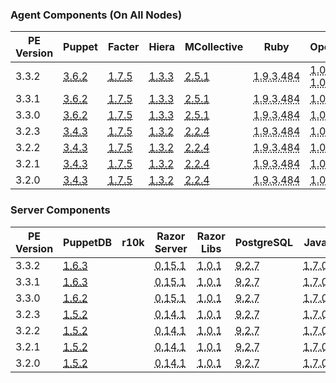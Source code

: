 ### Agent Components (On All Nodes)

<table>
  <thead>
    <tr>
      <th>PE Version</th> <th>Puppet</th> <th>Facter</th> <th>Hiera</th> <th>MCollective</th> <th>Ruby</th> <th>OpenSSL</th>
    </tr>
  </thead>

  <tbody>
    <tr><td>3.3.2</td> <td><a href="/puppet/3.6/reference/release_notes.html#puppet-362"><abbr title="debian-6-amd64, solaris-10-i386, solaris-10-sparc, ubuntu-10.04-i386, solaris-11-sparc, debian-7-i386, ubuntu-10.04-amd64, aix-6.1-power, ubuntu-12.04-amd64, aix-7.1-power, aix-5.3-power, debian-6-i386, sles-11-x86_64, ubuntu-12.04-i386, el-5-x86_64, el-6-x86_64, el-6-i386, sles-11-i386, el-5-i386, el-4-x86_64, el-4-i386, debian-7-amd64, solaris-11-i386, cumulus-1.5-powerpc, eos-4-i386, el-7-x86_64, ubuntu-14.04-i386, ubuntu-14.04-amd64, osx-10.9-x86_64">3.6.2</abbr></a></td> <td><a href="/facter/1.7/release_notes.html#facter-175"><abbr title="debian-6-amd64, solaris-10-i386, solaris-10-sparc, ubuntu-10.04-i386, solaris-11-sparc, debian-7-i386, ubuntu-10.04-amd64, aix-6.1-power, ubuntu-12.04-amd64, aix-7.1-power, aix-5.3-power, debian-6-i386, sles-11-x86_64, ubuntu-12.04-i386, el-5-x86_64, el-6-x86_64, el-6-i386, sles-11-i386, el-5-i386, el-4-x86_64, el-4-i386, debian-7-amd64, solaris-11-i386, cumulus-1.5-powerpc, eos-4-i386, el-7-x86_64, ubuntu-14.04-i386, ubuntu-14.04-amd64, osx-10.9-x86_64">1.7.5</abbr></a></td> <td><a href="/hiera/1/release_notes.html#hiera-133"><abbr title="debian-6-amd64, solaris-10-i386, solaris-10-sparc, ubuntu-10.04-i386, solaris-11-sparc, debian-7-i386, ubuntu-10.04-amd64, aix-6.1-power, ubuntu-12.04-amd64, aix-7.1-power, aix-5.3-power, debian-6-i386, sles-11-x86_64, ubuntu-12.04-i386, el-5-x86_64, el-6-x86_64, el-6-i386, sles-11-i386, el-5-i386, el-4-x86_64, el-4-i386, debian-7-amd64, solaris-11-i386, cumulus-1.5-powerpc, eos-4-i386, el-7-x86_64, ubuntu-14.04-i386, ubuntu-14.04-amd64, osx-10.9-x86_64">1.3.3</abbr></a></td> <td><a href="/mcollective/releasenotes.html"><abbr title="debian-6-amd64, solaris-10-i386, solaris-10-sparc, ubuntu-10.04-i386, solaris-11-sparc, debian-7-i386, ubuntu-10.04-amd64, aix-6.1-power, ubuntu-12.04-amd64, aix-7.1-power, aix-5.3-power, debian-6-i386, sles-11-x86_64, ubuntu-12.04-i386, el-5-x86_64, el-6-x86_64, el-6-i386, sles-11-i386, el-5-i386, el-4-x86_64, el-4-i386, debian-7-amd64, solaris-11-i386, cumulus-1.5-powerpc, eos-4-i386, el-7-x86_64, ubuntu-14.04-i386, ubuntu-14.04-amd64, osx-10.9-x86_64">2.5.1</abbr></a></td> <td><abbr title="debian-6-amd64, solaris-10-i386, solaris-10-sparc, ubuntu-10.04-i386, solaris-11-sparc, debian-7-i386, ubuntu-10.04-amd64, aix-6.1-power, ubuntu-12.04-amd64, aix-7.1-power, aix-5.3-power, debian-6-i386, sles-11-x86_64, ubuntu-12.04-i386, el-5-x86_64, el-6-x86_64, el-6-i386, sles-11-i386, el-5-i386, el-4-x86_64, el-4-i386, debian-7-amd64, solaris-11-i386, cumulus-1.5-powerpc, eos-4-i386, el-7-x86_64, ubuntu-14.04-i386, ubuntu-14.04-amd64, osx-10.9-x86_64">1.9.3.484</abbr></td> <td><abbr title="debian-6-amd64, solaris-10-i386, solaris-10-sparc, ubuntu-10.04-i386, debian-7-i386, ubuntu-10.04-amd64, aix-6.1-power, ubuntu-12.04-amd64, aix-7.1-power, aix-5.3-power, debian-6-i386, sles-11-x86_64, ubuntu-12.04-i386, el-5-x86_64, el-6-x86_64, el-6-i386, sles-11-i386, el-5-i386, el-4-x86_64, el-4-i386, debian-7-amd64, eos-4-i386, el-7-x86_64, ubuntu-14.04-i386, ubuntu-14.04-amd64, osx-10.9-x86_64">1.0.0n</abbr><br><abbr title="cumulus-1.5-powerpc">1.0.0m</abbr></td></tr>
    <tr><td>3.3.1</td> <td><a href="/puppet/3.6/reference/release_notes.html#puppet-362"><abbr title="debian-6-amd64, solaris-10-i386, solaris-10-sparc, ubuntu-10.04-i386, solaris-11-sparc, debian-7-i386, ubuntu-10.04-amd64, aix-6.1-power, ubuntu-12.04-amd64, aix-7.1-power, aix-5.3-power, debian-6-i386, sles-11-x86_64, ubuntu-12.04-i386, el-5-x86_64, el-6-x86_64, el-6-i386, sles-11-i386, el-5-i386, el-4-x86_64, el-4-i386, debian-7-amd64, solaris-11-i386, cumulus-1.5-powerpc, eos-4-i386, el-7-x86_64, ubuntu-14.04-i386, ubuntu-14.04-amd64, osx-10.9-x86_64">3.6.2</abbr></a></td> <td><a href="/facter/1.7/release_notes.html#facter-175"><abbr title="debian-6-amd64, solaris-10-i386, solaris-10-sparc, ubuntu-10.04-i386, solaris-11-sparc, debian-7-i386, ubuntu-10.04-amd64, aix-6.1-power, ubuntu-12.04-amd64, aix-7.1-power, aix-5.3-power, debian-6-i386, sles-11-x86_64, ubuntu-12.04-i386, el-5-x86_64, el-6-x86_64, el-6-i386, sles-11-i386, el-5-i386, el-4-x86_64, el-4-i386, debian-7-amd64, solaris-11-i386, cumulus-1.5-powerpc, eos-4-i386, el-7-x86_64, ubuntu-14.04-i386, ubuntu-14.04-amd64, osx-10.9-x86_64">1.7.5</abbr></a></td> <td><a href="/hiera/1/release_notes.html#hiera-133"><abbr title="debian-6-amd64, solaris-10-i386, solaris-10-sparc, ubuntu-10.04-i386, solaris-11-sparc, debian-7-i386, ubuntu-10.04-amd64, aix-6.1-power, ubuntu-12.04-amd64, aix-7.1-power, aix-5.3-power, debian-6-i386, sles-11-x86_64, ubuntu-12.04-i386, el-5-x86_64, el-6-x86_64, el-6-i386, sles-11-i386, el-5-i386, el-4-x86_64, el-4-i386, debian-7-amd64, solaris-11-i386, cumulus-1.5-powerpc, eos-4-i386, el-7-x86_64, ubuntu-14.04-i386, ubuntu-14.04-amd64, osx-10.9-x86_64">1.3.3</abbr></a></td> <td><a href="/mcollective/releasenotes.html"><abbr title="debian-6-amd64, solaris-10-i386, solaris-10-sparc, ubuntu-10.04-i386, solaris-11-sparc, debian-7-i386, ubuntu-10.04-amd64, aix-6.1-power, ubuntu-12.04-amd64, aix-7.1-power, aix-5.3-power, debian-6-i386, sles-11-x86_64, ubuntu-12.04-i386, el-5-x86_64, el-6-x86_64, el-6-i386, sles-11-i386, el-5-i386, el-4-x86_64, el-4-i386, debian-7-amd64, solaris-11-i386, cumulus-1.5-powerpc, eos-4-i386, el-7-x86_64, ubuntu-14.04-i386, ubuntu-14.04-amd64, osx-10.9-x86_64">2.5.1</abbr></a></td> <td><abbr title="debian-6-amd64, solaris-10-i386, solaris-10-sparc, ubuntu-10.04-i386, solaris-11-sparc, debian-7-i386, ubuntu-10.04-amd64, aix-6.1-power, ubuntu-12.04-amd64, aix-7.1-power, aix-5.3-power, debian-6-i386, sles-11-x86_64, ubuntu-12.04-i386, el-5-x86_64, el-6-x86_64, el-6-i386, sles-11-i386, el-5-i386, el-4-x86_64, el-4-i386, debian-7-amd64, solaris-11-i386, cumulus-1.5-powerpc, eos-4-i386, el-7-x86_64, ubuntu-14.04-i386, ubuntu-14.04-amd64, osx-10.9-x86_64">1.9.3.484</abbr></td> <td><abbr title="debian-6-amd64, solaris-10-i386, solaris-10-sparc, ubuntu-10.04-i386, debian-7-i386, ubuntu-10.04-amd64, aix-6.1-power, ubuntu-12.04-amd64, aix-7.1-power, aix-5.3-power, debian-6-i386, sles-11-x86_64, ubuntu-12.04-i386, el-5-x86_64, el-6-x86_64, el-6-i386, sles-11-i386, el-5-i386, el-4-x86_64, el-4-i386, debian-7-amd64, cumulus-1.5-powerpc, eos-4-i386, el-7-x86_64, ubuntu-14.04-i386, ubuntu-14.04-amd64, osx-10.9-x86_64">1.0.0m</abbr></td></tr>
    <tr><td>3.3.0</td> <td><a href="/puppet/3.6/reference/release_notes.html#puppet-362"><abbr title="debian-6-amd64, solaris-10-i386, solaris-10-sparc, ubuntu-10.04-i386, solaris-11-sparc, debian-7-i386, ubuntu-10.04-amd64, aix-6.1-power, ubuntu-12.04-amd64, aix-7.1-power, aix-5.3-power, debian-6-i386, sles-11-x86_64, ubuntu-12.04-i386, el-5-x86_64, el-6-x86_64, el-6-i386, sles-11-i386, el-5-i386, el-4-x86_64, el-4-i386, debian-7-amd64, solaris-11-i386, cumulus-1.5-powerpc, eos-4-i386, el-7-x86_64, ubuntu-14.04-i386, ubuntu-14.04-amd64, osx-10.9-x86_64">3.6.2</abbr></a></td> <td><a href="/facter/1.7/release_notes.html#facter-175"><abbr title="debian-6-amd64, solaris-10-i386, solaris-10-sparc, ubuntu-10.04-i386, solaris-11-sparc, debian-7-i386, ubuntu-10.04-amd64, aix-6.1-power, ubuntu-12.04-amd64, aix-7.1-power, aix-5.3-power, debian-6-i386, sles-11-x86_64, ubuntu-12.04-i386, el-5-x86_64, el-6-x86_64, el-6-i386, sles-11-i386, el-5-i386, el-4-x86_64, el-4-i386, debian-7-amd64, solaris-11-i386, cumulus-1.5-powerpc, eos-4-i386, el-7-x86_64, ubuntu-14.04-i386, ubuntu-14.04-amd64, osx-10.9-x86_64">1.7.5</abbr></a></td> <td><a href="/hiera/1/release_notes.html#hiera-133"><abbr title="debian-6-amd64, solaris-10-i386, solaris-10-sparc, ubuntu-10.04-i386, solaris-11-sparc, debian-7-i386, ubuntu-10.04-amd64, aix-6.1-power, ubuntu-12.04-amd64, aix-7.1-power, aix-5.3-power, debian-6-i386, sles-11-x86_64, ubuntu-12.04-i386, el-5-x86_64, el-6-x86_64, el-6-i386, sles-11-i386, el-5-i386, el-4-x86_64, el-4-i386, debian-7-amd64, solaris-11-i386, cumulus-1.5-powerpc, eos-4-i386, el-7-x86_64, ubuntu-14.04-i386, ubuntu-14.04-amd64, osx-10.9-x86_64">1.3.3</abbr></a></td> <td><a href="/mcollective/releasenotes.html"><abbr title="debian-6-amd64, solaris-10-i386, solaris-10-sparc, ubuntu-10.04-i386, solaris-11-sparc, debian-7-i386, ubuntu-10.04-amd64, aix-6.1-power, ubuntu-12.04-amd64, aix-7.1-power, aix-5.3-power, debian-6-i386, sles-11-x86_64, ubuntu-12.04-i386, el-5-x86_64, el-6-x86_64, el-6-i386, sles-11-i386, el-5-i386, el-4-x86_64, el-4-i386, debian-7-amd64, solaris-11-i386, cumulus-1.5-powerpc, eos-4-i386, el-7-x86_64, ubuntu-14.04-i386, ubuntu-14.04-amd64, osx-10.9-x86_64">2.5.1</abbr></a></td> <td><abbr title="debian-6-amd64, solaris-10-i386, solaris-10-sparc, ubuntu-10.04-i386, solaris-11-sparc, debian-7-i386, ubuntu-10.04-amd64, aix-6.1-power, ubuntu-12.04-amd64, aix-7.1-power, aix-5.3-power, debian-6-i386, sles-11-x86_64, ubuntu-12.04-i386, el-5-x86_64, el-6-x86_64, el-6-i386, sles-11-i386, el-5-i386, el-4-x86_64, el-4-i386, debian-7-amd64, solaris-11-i386, cumulus-1.5-powerpc, eos-4-i386, el-7-x86_64, ubuntu-14.04-i386, ubuntu-14.04-amd64, osx-10.9-x86_64">1.9.3.484</abbr></td> <td><abbr title="debian-6-amd64, solaris-10-i386, solaris-10-sparc, ubuntu-10.04-i386, debian-7-i386, ubuntu-10.04-amd64, aix-6.1-power, ubuntu-12.04-amd64, aix-7.1-power, aix-5.3-power, debian-6-i386, sles-11-x86_64, ubuntu-12.04-i386, el-5-x86_64, el-6-x86_64, el-6-i386, sles-11-i386, el-5-i386, el-4-x86_64, el-4-i386, debian-7-amd64, cumulus-1.5-powerpc, eos-4-i386, el-7-x86_64, ubuntu-14.04-i386, ubuntu-14.04-amd64, osx-10.9-x86_64">1.0.0m</abbr></td></tr>
    <tr><td>3.2.3</td> <td><a href="puppet/3/reference/release_notes.html#puppet-343"><abbr title="debian-6-amd64, solaris-10-i386, solaris-10-sparc, ubuntu-10.04-i386, solaris-11-sparc, debian-7-i386, ubuntu-10.04-amd64, aix-6.1-power, ubuntu-12.04-amd64, aix-7.1-power, aix-5.3-power, debian-6-i386, sles-11-x86_64, ubuntu-12.04-i386, el-5-x86_64, el-6-x86_64, el-6-i386, sles-11-i386, el-5-i386, el-4-x86_64, el-4-i386, debian-7-amd64, solaris-11-i386, cumulus-1.5-powerpc, ubuntu-14.04-amd64, ubuntu-14.04-i386">3.4.3</abbr></a></td> <td><a href="/facter/1.7/release_notes.html#facter-175"><abbr title="debian-6-amd64, solaris-10-i386, solaris-10-sparc, ubuntu-10.04-i386, solaris-11-sparc, debian-7-i386, ubuntu-10.04-amd64, aix-6.1-power, ubuntu-12.04-amd64, aix-7.1-power, aix-5.3-power, debian-6-i386, sles-11-x86_64, ubuntu-12.04-i386, el-5-x86_64, el-6-x86_64, el-6-i386, sles-11-i386, el-5-i386, el-4-x86_64, el-4-i386, debian-7-amd64, solaris-11-i386, cumulus-1.5-powerpc, ubuntu-14.04-amd64, ubuntu-14.04-i386">1.7.5</abbr></a></td> <td><a href="/hiera/1/release_notes.html#hiera-132"><abbr title="debian-6-amd64, solaris-10-i386, solaris-10-sparc, ubuntu-10.04-i386, solaris-11-sparc, debian-7-i386, ubuntu-10.04-amd64, aix-6.1-power, ubuntu-12.04-amd64, aix-7.1-power, aix-5.3-power, debian-6-i386, sles-11-x86_64, ubuntu-12.04-i386, el-5-x86_64, el-6-x86_64, el-6-i386, sles-11-i386, el-5-i386, el-4-x86_64, el-4-i386, debian-7-amd64, solaris-11-i386, cumulus-1.5-powerpc, ubuntu-14.04-amd64, ubuntu-14.04-i386">1.3.2</abbr></a></td> <td><a href="/mcollective/releasenotes.html"><abbr title="debian-6-amd64, solaris-10-i386, solaris-10-sparc, ubuntu-10.04-i386, solaris-11-sparc, debian-7-i386, ubuntu-10.04-amd64, aix-6.1-power, ubuntu-12.04-amd64, aix-7.1-power, aix-5.3-power, debian-6-i386, sles-11-x86_64, ubuntu-12.04-i386, el-5-x86_64, el-6-x86_64, el-6-i386, sles-11-i386, el-5-i386, el-4-x86_64, el-4-i386, debian-7-amd64, solaris-11-i386, cumulus-1.5-powerpc, ubuntu-14.04-amd64, ubuntu-14.04-i386">2.2.4</abbr></a></td> <td><abbr title="debian-6-amd64, solaris-10-i386, solaris-10-sparc, ubuntu-10.04-i386, solaris-11-sparc, debian-7-i386, ubuntu-10.04-amd64, aix-6.1-power, ubuntu-12.04-amd64, aix-7.1-power, aix-5.3-power, debian-6-i386, sles-11-x86_64, ubuntu-12.04-i386, el-5-x86_64, el-6-x86_64, el-6-i386, sles-11-i386, el-5-i386, el-4-x86_64, el-4-i386, debian-7-amd64, solaris-11-i386, cumulus-1.5-powerpc, ubuntu-14.04-amd64, ubuntu-14.04-i386">1.9.3.484</abbr></td> <td><abbr title="solaris-10-i386, solaris-10-sparc, aix-6.1-power, aix-7.1-power, aix-5.3-power, el-4-x86_64, el-4-i386, cumulus-1.5-powerpc">1.0.0l</abbr></td></tr>
    <tr><td>3.2.2</td> <td><a href="puppet/3/reference/release_notes.html#puppet-343"><abbr title="debian-6-amd64, solaris-10-i386, solaris-10-sparc, ubuntu-10.04-i386, solaris-11-sparc, debian-7-i386, ubuntu-10.04-amd64, aix-6.1-power, ubuntu-12.04-amd64, aix-7.1-power, aix-5.3-power, debian-6-i386, sles-11-x86_64, ubuntu-12.04-i386, el-5-x86_64, el-6-x86_64, el-6-i386, sles-11-i386, el-5-i386, el-4-x86_64, el-4-i386, debian-7-amd64, solaris-11-i386, cumulus-1.5-powerpc, ubuntu-14.04-amd64, ubuntu-14.04-i386">3.4.3</abbr></a></td> <td><a href="/facter/1.7/release_notes.html#facter-175"><abbr title="debian-6-amd64, solaris-10-i386, solaris-10-sparc, ubuntu-10.04-i386, solaris-11-sparc, debian-7-i386, ubuntu-10.04-amd64, aix-6.1-power, ubuntu-12.04-amd64, aix-7.1-power, aix-5.3-power, debian-6-i386, sles-11-x86_64, ubuntu-12.04-i386, el-5-x86_64, el-6-x86_64, el-6-i386, sles-11-i386, el-5-i386, el-4-x86_64, el-4-i386, debian-7-amd64, solaris-11-i386, cumulus-1.5-powerpc, ubuntu-14.04-amd64, ubuntu-14.04-i386">1.7.5</abbr></a></td> <td><a href="/hiera/1/release_notes.html#hiera-132"><abbr title="debian-6-amd64, solaris-10-i386, solaris-10-sparc, ubuntu-10.04-i386, solaris-11-sparc, debian-7-i386, ubuntu-10.04-amd64, aix-6.1-power, ubuntu-12.04-amd64, aix-7.1-power, aix-5.3-power, debian-6-i386, sles-11-x86_64, ubuntu-12.04-i386, el-5-x86_64, el-6-x86_64, el-6-i386, sles-11-i386, el-5-i386, el-4-x86_64, el-4-i386, debian-7-amd64, solaris-11-i386, cumulus-1.5-powerpc, ubuntu-14.04-amd64, ubuntu-14.04-i386">1.3.2</abbr></a></td> <td><a href="/mcollective/releasenotes.html"><abbr title="debian-6-amd64, solaris-10-i386, solaris-10-sparc, ubuntu-10.04-i386, solaris-11-sparc, debian-7-i386, ubuntu-10.04-amd64, aix-6.1-power, ubuntu-12.04-amd64, aix-7.1-power, aix-5.3-power, debian-6-i386, sles-11-x86_64, ubuntu-12.04-i386, el-5-x86_64, el-6-x86_64, el-6-i386, sles-11-i386, el-5-i386, el-4-x86_64, el-4-i386, debian-7-amd64, solaris-11-i386, cumulus-1.5-powerpc, ubuntu-14.04-amd64, ubuntu-14.04-i386">2.2.4</abbr></a></td> <td><abbr title="debian-6-amd64, solaris-10-i386, solaris-10-sparc, ubuntu-10.04-i386, solaris-11-sparc, debian-7-i386, ubuntu-10.04-amd64, aix-6.1-power, ubuntu-12.04-amd64, aix-7.1-power, aix-5.3-power, debian-6-i386, sles-11-x86_64, ubuntu-12.04-i386, el-5-x86_64, el-6-x86_64, el-6-i386, sles-11-i386, el-5-i386, el-4-x86_64, el-4-i386, debian-7-amd64, solaris-11-i386, cumulus-1.5-powerpc, ubuntu-14.04-amd64, ubuntu-14.04-i386">1.9.3.484</abbr></td> <td><abbr title="solaris-10-i386, solaris-10-sparc, aix-6.1-power, aix-7.1-power, aix-5.3-power, el-4-x86_64, el-4-i386, cumulus-1.5-powerpc">1.0.0l</abbr></td></tr>
    <tr><td>3.2.1</td> <td><a href="puppet/3/reference/release_notes.html#puppet-343"><abbr title="debian-6-amd64, solaris-10-i386, solaris-10-sparc, ubuntu-10.04-i386, solaris-11-sparc, debian-7-i386, ubuntu-10.04-amd64, aix-6.1-power, ubuntu-12.04-amd64, aix-7.1-power, aix-5.3-power, debian-6-i386, sles-11-x86_64, ubuntu-12.04-i386, el-5-x86_64, el-6-x86_64, el-6-i386, sles-11-i386, el-5-i386, el-4-x86_64, el-4-i386, debian-7-amd64, solaris-11-i386, cumulus-1.5-powerpc">3.4.3</abbr></a></td> <td><a href="/facter/1.7/release_notes.html#facter-175"><abbr title="debian-6-amd64, solaris-10-i386, solaris-10-sparc, ubuntu-10.04-i386, solaris-11-sparc, debian-7-i386, ubuntu-10.04-amd64, aix-6.1-power, ubuntu-12.04-amd64, aix-7.1-power, aix-5.3-power, debian-6-i386, sles-11-x86_64, ubuntu-12.04-i386, el-5-x86_64, el-6-x86_64, el-6-i386, sles-11-i386, el-5-i386, el-4-x86_64, el-4-i386, debian-7-amd64, solaris-11-i386, cumulus-1.5-powerpc">1.7.5</abbr></a></td> <td><a href="/hiera/1/release_notes.html#hiera-132"><abbr title="debian-6-amd64, solaris-10-i386, solaris-10-sparc, ubuntu-10.04-i386, solaris-11-sparc, debian-7-i386, ubuntu-10.04-amd64, aix-6.1-power, ubuntu-12.04-amd64, aix-7.1-power, aix-5.3-power, debian-6-i386, sles-11-x86_64, ubuntu-12.04-i386, el-5-x86_64, el-6-x86_64, el-6-i386, sles-11-i386, el-5-i386, el-4-x86_64, el-4-i386, debian-7-amd64, solaris-11-i386, cumulus-1.5-powerpc">1.3.2</abbr></a></td> <td><a href="/mcollective/releasenotes.html"><abbr title="debian-6-amd64, solaris-10-i386, solaris-10-sparc, ubuntu-10.04-i386, solaris-11-sparc, debian-7-i386, ubuntu-10.04-amd64, aix-6.1-power, ubuntu-12.04-amd64, aix-7.1-power, aix-5.3-power, debian-6-i386, sles-11-x86_64, ubuntu-12.04-i386, el-5-x86_64, el-6-x86_64, el-6-i386, sles-11-i386, el-5-i386, el-4-x86_64, el-4-i386, debian-7-amd64, solaris-11-i386, cumulus-1.5-powerpc">2.2.4</abbr></a></td> <td><abbr title="debian-6-amd64, solaris-10-i386, solaris-10-sparc, ubuntu-10.04-i386, solaris-11-sparc, debian-7-i386, ubuntu-10.04-amd64, aix-6.1-power, ubuntu-12.04-amd64, aix-7.1-power, aix-5.3-power, debian-6-i386, sles-11-x86_64, ubuntu-12.04-i386, el-5-x86_64, el-6-x86_64, el-6-i386, sles-11-i386, el-5-i386, el-4-x86_64, el-4-i386, debian-7-amd64, solaris-11-i386, cumulus-1.5-powerpc">1.9.3.484</abbr></td> <td><abbr title="solaris-10-i386, solaris-10-sparc, aix-6.1-power, aix-7.1-power, aix-5.3-power, el-4-x86_64, el-4-i386, cumulus-1.5-powerpc">1.0.0l</abbr></td></tr>
    <tr><td>3.2.0</td> <td><a href="puppet/3/reference/release_notes.html#puppet-343"><abbr title="debian-6-amd64, solaris-10-i386, solaris-10-sparc, ubuntu-10.04-i386, solaris-11-sparc, debian-7-i386, ubuntu-10.04-amd64, aix-6.1-power, ubuntu-12.04-amd64, aix-7.1-power, aix-5.3-power, debian-6-i386, sles-11-x86_64, ubuntu-12.04-i386, el-5-x86_64, el-6-x86_64, el-6-i386, sles-11-i386, el-5-i386, el-4-x86_64, el-4-i386, debian-7-amd64, solaris-11-i386, cumulus-1.5-powerpc">3.4.3</abbr></a></td> <td><a href="/facter/1.7/release_notes.html#facter-175"><abbr title="debian-6-amd64, solaris-10-i386, solaris-10-sparc, ubuntu-10.04-i386, solaris-11-sparc, debian-7-i386, ubuntu-10.04-amd64, aix-6.1-power, ubuntu-12.04-amd64, aix-7.1-power, aix-5.3-power, debian-6-i386, sles-11-x86_64, ubuntu-12.04-i386, el-5-x86_64, el-6-x86_64, el-6-i386, sles-11-i386, el-5-i386, el-4-x86_64, el-4-i386, debian-7-amd64, solaris-11-i386, cumulus-1.5-powerpc">1.7.5</abbr></a></td> <td><a href="/hiera/1/release_notes.html#hiera-132"><abbr title="debian-6-amd64, solaris-10-i386, solaris-10-sparc, ubuntu-10.04-i386, solaris-11-sparc, debian-7-i386, ubuntu-10.04-amd64, aix-6.1-power, ubuntu-12.04-amd64, aix-7.1-power, aix-5.3-power, debian-6-i386, sles-11-x86_64, ubuntu-12.04-i386, el-5-x86_64, el-6-x86_64, el-6-i386, sles-11-i386, el-5-i386, el-4-x86_64, el-4-i386, debian-7-amd64, solaris-11-i386, cumulus-1.5-powerpc">1.3.2</abbr></a></td> <td><a href="/mcollective/releasenotes.html"><abbr title="debian-6-amd64, solaris-10-i386, solaris-10-sparc, ubuntu-10.04-i386, solaris-11-sparc, debian-7-i386, ubuntu-10.04-amd64, aix-6.1-power, ubuntu-12.04-amd64, aix-7.1-power, aix-5.3-power, debian-6-i386, sles-11-x86_64, ubuntu-12.04-i386, el-5-x86_64, el-6-x86_64, el-6-i386, sles-11-i386, el-5-i386, el-4-x86_64, el-4-i386, debian-7-amd64, solaris-11-i386, cumulus-1.5-powerpc">2.2.4</abbr></a></td> <td><abbr title="debian-6-amd64, solaris-10-i386, solaris-10-sparc, ubuntu-10.04-i386, solaris-11-sparc, debian-7-i386, ubuntu-10.04-amd64, aix-6.1-power, ubuntu-12.04-amd64, aix-7.1-power, aix-5.3-power, debian-6-i386, sles-11-x86_64, ubuntu-12.04-i386, el-5-x86_64, el-6-x86_64, el-6-i386, sles-11-i386, el-5-i386, el-4-x86_64, el-4-i386, debian-7-amd64, solaris-11-i386, cumulus-1.5-powerpc">1.9.3.484</abbr></td> <td><abbr title="solaris-10-i386, solaris-10-sparc, el-4-x86_64, el-4-i386, cumulus-1.5-powerpc">1.0.0l</abbr></td></tr>
  </tbody>
</table>

### Server Components

<table>
  <thead>
    <tr>
      <th>PE Version</th> <th>PuppetDB</th> <th>r10k</th> <th>Razor Server</th> <th>Razor Libs</th> <th>PostgreSQL</th> <th>Java</th> <th>ActiveMQ</th> <th>Apache</th> <th>LibAPR</th> <th>Passenger</th>
    </tr>
  </thead>

  <tbody>
    <tr><td>3.3.2</td> <td><a href="/puppetdb/1.6/release_notes.html"><abbr title="debian-6-amd64, ubuntu-10.04-i386, debian-7-i386, ubuntu-10.04-amd64, ubuntu-12.04-amd64, debian-6-i386, sles-11-x86_64, ubuntu-12.04-i386, el-5-x86_64, el-6-x86_64, el-6-i386, sles-11-i386, el-5-i386, debian-7-amd64, el-7-x86_64, ubuntu-14.04-i386, ubuntu-14.04-amd64">1.6.3</abbr></a></td> <td></td> <td><abbr title="el-6-x86_64, el-6-i386">0.15.1</abbr></td> <td><abbr title="el-6-x86_64, el-6-i386">1.0.1</abbr></td> <td><abbr title="debian-6-amd64, ubuntu-10.04-i386, debian-7-i386, ubuntu-10.04-amd64, ubuntu-12.04-amd64, debian-6-i386, sles-11-x86_64, ubuntu-12.04-i386, el-5-x86_64, el-6-x86_64, el-6-i386, sles-11-i386, el-5-i386, debian-7-amd64, el-7-x86_64, ubuntu-14.04-i386, ubuntu-14.04-amd64">9.2.7</abbr></td> <td><abbr title="debian-6-amd64, ubuntu-10.04-i386, debian-7-i386, ubuntu-10.04-amd64, ubuntu-12.04-amd64, debian-6-i386, sles-11-x86_64, ubuntu-12.04-i386, el-5-x86_64, el-6-x86_64, el-6-i386, sles-11-i386, el-5-i386, debian-7-amd64, el-7-x86_64, ubuntu-14.04-i386, ubuntu-14.04-amd64">1.7.0</abbr></td> <td><abbr title="debian-6-amd64, ubuntu-10.04-i386, debian-7-i386, ubuntu-10.04-amd64, ubuntu-12.04-amd64, debian-6-i386, sles-11-x86_64, ubuntu-12.04-i386, el-5-x86_64, el-6-x86_64, el-6-i386, sles-11-i386, el-5-i386, debian-7-amd64, el-7-x86_64, ubuntu-14.04-i386, ubuntu-14.04-amd64">5.9.0</abbr></td> <td><abbr title="debian-6-amd64, ubuntu-10.04-i386, debian-7-i386, ubuntu-10.04-amd64, ubuntu-12.04-amd64, debian-6-i386, sles-11-x86_64, ubuntu-12.04-i386, el-5-x86_64, el-6-x86_64, el-6-i386, sles-11-i386, el-5-i386, debian-7-amd64, el-7-x86_64, ubuntu-14.04-i386, ubuntu-14.04-amd64">2.2.27</abbr></td> <td><abbr title="sles-11-x86_64, el-5-x86_64, el-6-x86_64, el-6-i386, sles-11-i386, el-5-i386, el-7-x86_64">1.5.1</abbr></td> <td><abbr title="debian-6-amd64, ubuntu-10.04-i386, debian-7-i386, ubuntu-10.04-amd64, ubuntu-12.04-amd64, debian-6-i386, sles-11-x86_64, ubuntu-12.04-i386, el-5-x86_64, el-6-x86_64, el-6-i386, sles-11-i386, el-5-i386, debian-7-amd64, el-7-x86_64, ubuntu-14.04-i386, ubuntu-14.04-amd64">4.0.37</abbr></td></tr>
    <tr><td>3.3.1</td> <td><a href="/puppetdb/1.6/release_notes.html"><abbr title="debian-6-amd64, ubuntu-10.04-i386, debian-7-i386, ubuntu-10.04-amd64, ubuntu-12.04-amd64, debian-6-i386, sles-11-x86_64, ubuntu-12.04-i386, el-5-x86_64, el-6-x86_64, el-6-i386, sles-11-i386, el-5-i386, debian-7-amd64, el-7-x86_64, ubuntu-14.04-i386, ubuntu-14.04-amd64">1.6.3</abbr></a></td> <td></td> <td><abbr title="el-6-x86_64, el-6-i386">0.15.1</abbr></td> <td><abbr title="el-6-x86_64, el-6-i386">1.0.1</abbr></td> <td><abbr title="debian-6-amd64, ubuntu-10.04-i386, debian-7-i386, ubuntu-10.04-amd64, ubuntu-12.04-amd64, debian-6-i386, sles-11-x86_64, ubuntu-12.04-i386, el-5-x86_64, el-6-x86_64, el-6-i386, sles-11-i386, el-5-i386, debian-7-amd64, el-7-x86_64, ubuntu-14.04-i386, ubuntu-14.04-amd64">9.2.7</abbr></td> <td><abbr title="debian-6-amd64, ubuntu-10.04-i386, debian-7-i386, ubuntu-10.04-amd64, ubuntu-12.04-amd64, debian-6-i386, sles-11-x86_64, ubuntu-12.04-i386, el-5-x86_64, el-6-x86_64, el-6-i386, sles-11-i386, el-5-i386, debian-7-amd64, el-7-x86_64, ubuntu-14.04-i386, ubuntu-14.04-amd64">1.7.0</abbr></td> <td><abbr title="debian-6-amd64, ubuntu-10.04-i386, debian-7-i386, ubuntu-10.04-amd64, ubuntu-12.04-amd64, debian-6-i386, sles-11-x86_64, ubuntu-12.04-i386, el-5-x86_64, el-6-x86_64, el-6-i386, sles-11-i386, el-5-i386, debian-7-amd64, el-7-x86_64, ubuntu-14.04-i386, ubuntu-14.04-amd64">5.9.0</abbr></td> <td><abbr title="debian-6-amd64, ubuntu-10.04-i386, debian-7-i386, ubuntu-10.04-amd64, ubuntu-12.04-amd64, debian-6-i386, sles-11-x86_64, ubuntu-12.04-i386, el-5-x86_64, el-6-x86_64, el-6-i386, sles-11-i386, el-5-i386, debian-7-amd64, el-7-x86_64, ubuntu-14.04-i386, ubuntu-14.04-amd64">2.2.27</abbr></td> <td><abbr title="sles-11-x86_64, el-5-x86_64, el-6-x86_64, el-6-i386, sles-11-i386, el-5-i386, el-7-x86_64">1.5.1</abbr></td> <td><abbr title="debian-6-amd64, ubuntu-10.04-i386, debian-7-i386, ubuntu-10.04-amd64, ubuntu-12.04-amd64, debian-6-i386, sles-11-x86_64, ubuntu-12.04-i386, el-5-x86_64, el-6-x86_64, el-6-i386, sles-11-i386, el-5-i386, debian-7-amd64, el-7-x86_64, ubuntu-14.04-i386, ubuntu-14.04-amd64">4.0.37</abbr></td></tr>
    <tr><td>3.3.0</td> <td><a href="/puppetdb/1.6/release_notes.html"><abbr title="debian-6-amd64, ubuntu-10.04-i386, debian-7-i386, ubuntu-10.04-amd64, ubuntu-12.04-amd64, debian-6-i386, sles-11-x86_64, ubuntu-12.04-i386, el-5-x86_64, el-6-x86_64, el-6-i386, sles-11-i386, el-5-i386, debian-7-amd64, el-7-x86_64, ubuntu-14.04-i386, ubuntu-14.04-amd64">1.6.2</abbr></a></td> <td></td> <td><abbr title="el-6-x86_64, el-6-i386">0.15.1</abbr></td> <td><abbr title="el-6-x86_64, el-6-i386">1.0.1</abbr></td> <td><abbr title="debian-6-amd64, ubuntu-10.04-i386, debian-7-i386, ubuntu-10.04-amd64, ubuntu-12.04-amd64, debian-6-i386, sles-11-x86_64, ubuntu-12.04-i386, el-5-x86_64, el-6-x86_64, el-6-i386, sles-11-i386, el-5-i386, debian-7-amd64, el-7-x86_64, ubuntu-14.04-i386, ubuntu-14.04-amd64">9.2.7</abbr></td> <td><abbr title="debian-6-amd64, ubuntu-10.04-i386, debian-7-i386, ubuntu-10.04-amd64, ubuntu-12.04-amd64, debian-6-i386, sles-11-x86_64, ubuntu-12.04-i386, el-5-x86_64, el-6-x86_64, el-6-i386, sles-11-i386, el-5-i386, debian-7-amd64, el-7-x86_64, ubuntu-14.04-i386, ubuntu-14.04-amd64">1.7.0</abbr></td> <td><abbr title="debian-6-amd64, ubuntu-10.04-i386, debian-7-i386, ubuntu-10.04-amd64, ubuntu-12.04-amd64, debian-6-i386, sles-11-x86_64, ubuntu-12.04-i386, el-5-x86_64, el-6-x86_64, el-6-i386, sles-11-i386, el-5-i386, debian-7-amd64, el-7-x86_64, ubuntu-14.04-i386, ubuntu-14.04-amd64">5.9.0</abbr></td> <td><abbr title="debian-6-amd64, ubuntu-10.04-i386, debian-7-i386, ubuntu-10.04-amd64, ubuntu-12.04-amd64, debian-6-i386, sles-11-x86_64, ubuntu-12.04-i386, el-5-x86_64, el-6-x86_64, el-6-i386, sles-11-i386, el-5-i386, debian-7-amd64, el-7-x86_64, ubuntu-14.04-i386, ubuntu-14.04-amd64">2.2.27</abbr></td> <td><abbr title="sles-11-x86_64, el-5-x86_64, el-6-x86_64, el-6-i386, sles-11-i386, el-5-i386, el-7-x86_64">1.5.1</abbr></td> <td><abbr title="debian-6-amd64, ubuntu-10.04-i386, debian-7-i386, ubuntu-10.04-amd64, ubuntu-12.04-amd64, debian-6-i386, sles-11-x86_64, ubuntu-12.04-i386, el-5-x86_64, el-6-x86_64, el-6-i386, sles-11-i386, el-5-i386, debian-7-amd64, el-7-x86_64, ubuntu-14.04-i386, ubuntu-14.04-amd64">4.0.37</abbr></td></tr>
    <tr><td>3.2.3</td> <td><a href="/puppetdb/1.5/release_notes.html"><abbr title="debian-6-amd64, ubuntu-10.04-i386, debian-7-i386, ubuntu-10.04-amd64, ubuntu-12.04-amd64, debian-6-i386, sles-11-x86_64, ubuntu-12.04-i386, el-5-x86_64, el-6-x86_64, el-6-i386, sles-11-i386, el-5-i386, debian-7-amd64, ubuntu-14.04-amd64, ubuntu-14.04-i386">1.5.2</abbr></a></td> <td></td> <td><abbr title="el-6-x86_64, el-6-i386">0.14.1</abbr></td> <td><abbr title="el-6-x86_64, el-6-i386">1.0.1</abbr></td> <td><abbr title="debian-6-amd64, ubuntu-10.04-i386, debian-7-i386, ubuntu-10.04-amd64, ubuntu-12.04-amd64, debian-6-i386, sles-11-x86_64, ubuntu-12.04-i386, el-5-x86_64, el-6-x86_64, el-6-i386, sles-11-i386, el-5-i386, debian-7-amd64, ubuntu-14.04-amd64, ubuntu-14.04-i386">9.2.7</abbr></td> <td><abbr title="debian-6-amd64, ubuntu-10.04-i386, debian-7-i386, ubuntu-10.04-amd64, ubuntu-12.04-amd64, debian-6-i386, sles-11-x86_64, ubuntu-12.04-i386, el-5-x86_64, el-6-x86_64, el-6-i386, sles-11-i386, el-5-i386, debian-7-amd64, ubuntu-14.04-amd64, ubuntu-14.04-i386">1.7.0</abbr></td> <td><abbr title="debian-6-amd64, ubuntu-10.04-i386, debian-7-i386, ubuntu-10.04-amd64, ubuntu-12.04-amd64, debian-6-i386, sles-11-x86_64, ubuntu-12.04-i386, el-5-x86_64, el-6-x86_64, el-6-i386, sles-11-i386, el-5-i386, debian-7-amd64, ubuntu-14.04-amd64, ubuntu-14.04-i386">5.9.0</abbr></td> <td><abbr title="debian-6-amd64, ubuntu-10.04-i386, debian-7-i386, ubuntu-10.04-amd64, ubuntu-12.04-amd64, debian-6-i386, sles-11-x86_64, ubuntu-12.04-i386, el-5-x86_64, el-6-x86_64, el-6-i386, sles-11-i386, el-5-i386, debian-7-amd64, ubuntu-14.04-amd64, ubuntu-14.04-i386">2.2.27</abbr></td> <td></td> <td><abbr title="debian-6-amd64, ubuntu-10.04-i386, debian-7-i386, ubuntu-10.04-amd64, ubuntu-12.04-amd64, debian-6-i386, sles-11-x86_64, ubuntu-12.04-i386, el-5-x86_64, el-6-x86_64, el-6-i386, sles-11-i386, el-5-i386, debian-7-amd64, ubuntu-14.04-amd64, ubuntu-14.04-i386">4.0.29</abbr></td></tr>
    <tr><td>3.2.2</td> <td><a href="/puppetdb/1.5/release_notes.html"><abbr title="debian-6-amd64, ubuntu-10.04-i386, debian-7-i386, ubuntu-10.04-amd64, ubuntu-12.04-amd64, debian-6-i386, sles-11-x86_64, ubuntu-12.04-i386, el-5-x86_64, el-6-x86_64, el-6-i386, sles-11-i386, el-5-i386, debian-7-amd64, ubuntu-14.04-amd64, ubuntu-14.04-i386">1.5.2</abbr></a></td> <td></td> <td><abbr title="el-6-x86_64, el-6-i386">0.14.1</abbr></td> <td><abbr title="el-6-x86_64, el-6-i386">1.0.1</abbr></td> <td><abbr title="debian-6-amd64, ubuntu-10.04-i386, debian-7-i386, ubuntu-10.04-amd64, ubuntu-12.04-amd64, debian-6-i386, sles-11-x86_64, ubuntu-12.04-i386, el-5-x86_64, el-6-x86_64, el-6-i386, sles-11-i386, el-5-i386, debian-7-amd64, ubuntu-14.04-amd64, ubuntu-14.04-i386">9.2.7</abbr></td> <td><abbr title="debian-6-amd64, ubuntu-10.04-i386, debian-7-i386, ubuntu-10.04-amd64, ubuntu-12.04-amd64, debian-6-i386, sles-11-x86_64, ubuntu-12.04-i386, el-5-x86_64, el-6-x86_64, el-6-i386, sles-11-i386, el-5-i386, debian-7-amd64, ubuntu-14.04-amd64, ubuntu-14.04-i386">1.7.0</abbr></td> <td><abbr title="debian-6-amd64, ubuntu-10.04-i386, debian-7-i386, ubuntu-10.04-amd64, ubuntu-12.04-amd64, debian-6-i386, sles-11-x86_64, ubuntu-12.04-i386, el-5-x86_64, el-6-x86_64, el-6-i386, sles-11-i386, el-5-i386, debian-7-amd64, ubuntu-14.04-amd64, ubuntu-14.04-i386">5.9.0</abbr></td> <td><abbr title="debian-6-amd64, ubuntu-10.04-i386, debian-7-i386, ubuntu-10.04-amd64, ubuntu-12.04-amd64, debian-6-i386, sles-11-x86_64, ubuntu-12.04-i386, el-5-x86_64, el-6-x86_64, el-6-i386, sles-11-i386, el-5-i386, debian-7-amd64, ubuntu-14.04-amd64, ubuntu-14.04-i386">2.2.27</abbr></td> <td></td> <td><abbr title="debian-6-amd64, ubuntu-10.04-i386, debian-7-i386, ubuntu-10.04-amd64, ubuntu-12.04-amd64, debian-6-i386, sles-11-x86_64, ubuntu-12.04-i386, el-5-x86_64, el-6-x86_64, el-6-i386, sles-11-i386, el-5-i386, debian-7-amd64, ubuntu-14.04-amd64, ubuntu-14.04-i386">4.0.29</abbr></td></tr>
    <tr><td>3.2.1</td> <td><a href="/puppetdb/1.5/release_notes.html"><abbr title="debian-6-amd64, ubuntu-10.04-i386, debian-7-i386, ubuntu-10.04-amd64, ubuntu-12.04-amd64, debian-6-i386, sles-11-x86_64, ubuntu-12.04-i386, el-5-x86_64, el-6-x86_64, el-6-i386, sles-11-i386, el-5-i386, debian-7-amd64">1.5.2</abbr></a></td> <td></td> <td><abbr title="el-6-x86_64, el-6-i386">0.14.1</abbr></td> <td><abbr title="el-6-x86_64, el-6-i386">1.0.1</abbr></td> <td><abbr title="debian-6-amd64, ubuntu-10.04-i386, debian-7-i386, ubuntu-10.04-amd64, ubuntu-12.04-amd64, debian-6-i386, sles-11-x86_64, ubuntu-12.04-i386, el-5-x86_64, el-6-x86_64, el-6-i386, sles-11-i386, el-5-i386, debian-7-amd64">9.2.7</abbr></td> <td><abbr title="debian-6-amd64, ubuntu-10.04-i386, debian-7-i386, ubuntu-10.04-amd64, ubuntu-12.04-amd64, debian-6-i386, sles-11-x86_64, ubuntu-12.04-i386, el-5-x86_64, el-6-x86_64, el-6-i386, sles-11-i386, el-5-i386, debian-7-amd64">1.7.0</abbr></td> <td><abbr title="debian-6-amd64, ubuntu-10.04-i386, debian-7-i386, ubuntu-10.04-amd64, ubuntu-12.04-amd64, debian-6-i386, sles-11-x86_64, ubuntu-12.04-i386, el-5-x86_64, el-6-x86_64, el-6-i386, sles-11-i386, el-5-i386, debian-7-amd64">5.9.0</abbr></td> <td><abbr title="debian-6-amd64, ubuntu-10.04-i386, debian-7-i386, ubuntu-10.04-amd64, ubuntu-12.04-amd64, debian-6-i386, sles-11-x86_64, ubuntu-12.04-i386, el-5-x86_64, el-6-x86_64, el-6-i386, sles-11-i386, el-5-i386, debian-7-amd64">2.2.25</abbr></td> <td></td> <td><abbr title="debian-6-amd64, ubuntu-10.04-i386, debian-7-i386, ubuntu-10.04-amd64, ubuntu-12.04-amd64, debian-6-i386, sles-11-x86_64, ubuntu-12.04-i386, el-5-x86_64, el-6-x86_64, el-6-i386, sles-11-i386, el-5-i386, debian-7-amd64">4.0.29</abbr></td></tr>
    <tr><td>3.2.0</td> <td><a href="/puppetdb/1.5/release_notes.html"><abbr title="debian-6-amd64, ubuntu-10.04-i386, debian-7-i386, ubuntu-10.04-amd64, ubuntu-12.04-amd64, debian-6-i386, sles-11-x86_64, ubuntu-12.04-i386, el-5-x86_64, el-6-x86_64, el-6-i386, sles-11-i386, el-5-i386, debian-7-amd64">1.5.2</abbr></a></td> <td></td> <td><abbr title="el-6-x86_64, el-6-i386">0.14.1</abbr></td> <td><abbr title="el-6-x86_64, el-6-i386">1.0.1</abbr></td> <td><abbr title="debian-6-amd64, ubuntu-10.04-i386, debian-7-i386, ubuntu-10.04-amd64, ubuntu-12.04-amd64, debian-6-i386, sles-11-x86_64, ubuntu-12.04-i386, el-5-x86_64, el-6-x86_64, el-6-i386, sles-11-i386, el-5-i386, debian-7-amd64">9.2.7</abbr></td> <td><abbr title="debian-6-amd64, ubuntu-10.04-i386, debian-7-i386, ubuntu-10.04-amd64, ubuntu-12.04-amd64, debian-6-i386, sles-11-x86_64, ubuntu-12.04-i386, el-5-x86_64, el-6-x86_64, el-6-i386, sles-11-i386, el-5-i386, debian-7-amd64">1.7.0</abbr></td> <td><abbr title="debian-6-amd64, ubuntu-10.04-i386, debian-7-i386, ubuntu-10.04-amd64, ubuntu-12.04-amd64, debian-6-i386, sles-11-x86_64, ubuntu-12.04-i386, el-5-x86_64, el-6-x86_64, el-6-i386, sles-11-i386, el-5-i386, debian-7-amd64">5.9.0</abbr></td> <td><abbr title="debian-6-amd64, ubuntu-10.04-i386, debian-7-i386, ubuntu-10.04-amd64, ubuntu-12.04-amd64, debian-6-i386, sles-11-x86_64, ubuntu-12.04-i386, el-5-x86_64, el-6-x86_64, el-6-i386, sles-11-i386, el-5-i386, debian-7-amd64">2.2.25</abbr></td> <td></td> <td><abbr title="debian-6-amd64, ubuntu-10.04-i386, debian-7-i386, ubuntu-10.04-amd64, ubuntu-12.04-amd64, debian-6-i386, sles-11-x86_64, ubuntu-12.04-i386, el-5-x86_64, el-6-x86_64, el-6-i386, sles-11-i386, el-5-i386, debian-7-amd64">4.0.29</abbr></td></tr>
  </tbody>
</table>

